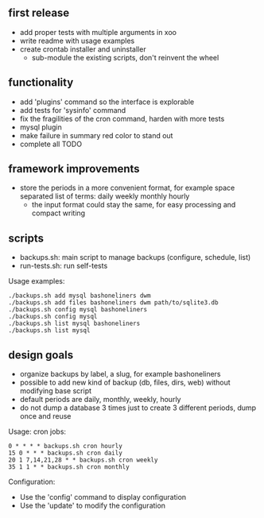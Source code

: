 first release
-------------

- add proper tests with multiple arguments in xoo
- write readme with usage examples
- create crontab installer and uninstaller
  - sub-module the existing scripts, don't reinvent the wheel

functionality
-------------

- add 'plugins' command so the interface is explorable
- add tests for 'sysinfo' command
- fix the fragilities of the cron command, harden with more tests
- mysql plugin
- make failure in summary red color to stand out
- complete all TODO

framework improvements
----------------------

- store the periods in a more convenient format, for example space separated list of terms: daily weekly monthly hourly
  - the input format could stay the same, for easy processing and compact writing

scripts
-------

- backups.sh: main script to manage backups (configure, schedule, list)
- run-tests.sh: run self-tests

Usage examples:

    ./backups.sh add mysql bashoneliners dwm
    ./backups.sh add files bashoneliners dwm path/to/sqlite3.db
    ./backups.sh config mysql bashoneliners
    ./backups.sh config mysql
    ./backups.sh list mysql bashoneliners
    ./backups.sh list mysql

design goals
------------

- organize backups by label, a slug, for example bashoneliners
- possible to add new kind of backup (db, files, dirs, web) without modifying base script
- default periods are daily, monthly, weekly, hourly
- do not dump a database 3 times just to create 3 different periods, dump once and reuse

Usage: cron jobs:

    0 * * * * backups.sh cron hourly
    15 0 * * * backups.sh cron daily
    20 1 7,14,21,28 * * backups.sh cron weekly
    35 1 1 * * backups.sh cron monthly

Configuration:

- Use the 'config' command to display configuration
- Use the 'update' to modify the configuration
